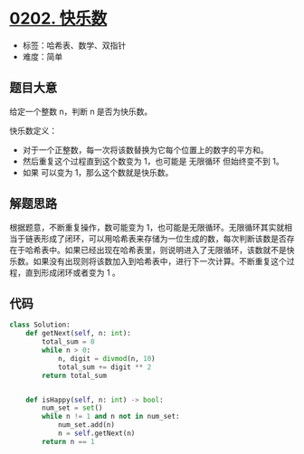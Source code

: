 # [0202. 快乐数](https://leetcode.cn/problems/happy-number/)

- 标签：哈希表、数学、双指针
- 难度：简单

## 题目大意

给定一个整数 n，判断 n 是否为快乐数。

快乐数定义：

- 对于一个正整数，每一次将该数替换为它每个位置上的数字的平方和。
- 然后重复这个过程直到这个数变为 1，也可能是 无限循环 但始终变不到 1。
- 如果 可以变为  1，那么这个数就是快乐数。

## 解题思路

根据题意，不断重复操作，数可能变为 1，也可能是无限循环。无限循环其实就相当于链表形成了闭环，可以用哈希表来存储为一位生成的数，每次判断该数是否存在于哈希表中。如果已经出现在哈希表里，则说明进入了无限循环，该数就不是快乐数。如果没有出现则将该数加入到哈希表中，进行下一次计算。不断重复这个过程，直到形成闭环或者变为 1 。

## 代码

```python
class Solution:
    def getNext(self, n: int):
        total_sum = 0
        while n > 0:
            n, digit = divmod(n, 10)
            total_sum += digit ** 2
        return total_sum


    def isHappy(self, n: int) -> bool:
        num_set = set()
        while n != 1 and n not in num_set:
            num_set.add(n)
            n = self.getNext(n)
        return n == 1
```

